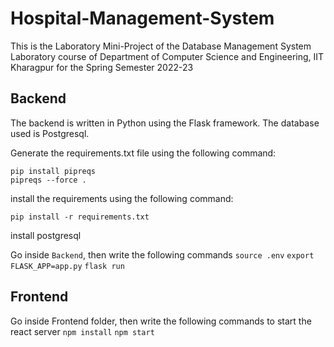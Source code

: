 # Hospital-Management-System
This is the Laboratory Mini-Project of the Database Management System Laboratory course of Department of Computer Science and Engineering, IIT Kharagpur for the Spring Semester 2022-23
## Backend
The backend is written in Python using the Flask framework. The database used is Postgresql.

Generate the requirements.txt file using the following command:
```
pip install pipreqs
pipreqs --force .

```
install the requirements using the following command:
```
pip install -r requirements.txt

```
install postgresql

Go inside `Backend`, then write the following commands
`source .env`
`export FLASK_APP=app.py`
`flask run`


## Frontend
Go inside Frontend folder, then write the following commands to start the react server
`npm install`
`npm start`
